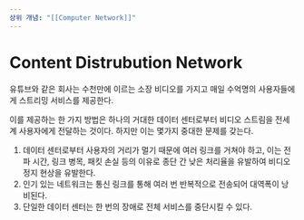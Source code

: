 ```yaml
---
상위 개념: "[[Computer Network]]"
---
```

# Content Distrubution Network
유튜브와 같은 회사는 수천만에 이르는 소장 비디오를 가지고 매일 수억명의 사용자들에게 스트리밍 서비스를 제공한다.

이를 제공하는 한 가지 방법은 하나의 거대한 데이터 센터로부터 비디오 스트림을 전세계 사용자에게 전달하는 것이다. 하지만 이는 몇가지 중대한 문제를 갖는다.

1. 데이터 센터로부터 사용자의 거리가 멀기 때문에 여러 링크를 거쳐야 하고, 이는 전파 시간, 링크 병목, 패킷 손실 등의 이유로 종단 간 낮은 처리율을 유발하여 비디오 정지 현상을 유발한다.
2. 인기 있는 네트워크는 통신 링크를 통해 여러 번 반복적으로 전송되어 대역폭이 낭비된다.
3. 단일한 데이터 센터는 한 번의 장애로 전체 서비스를 중단시킬 수 있다.

